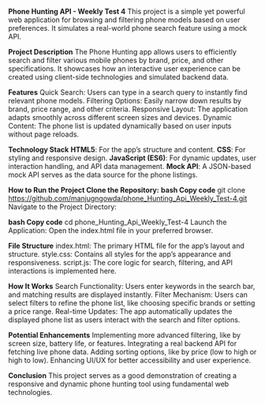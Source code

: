 **Phone Hunting API - Weekly Test 4**
This project is a simple yet powerful web application for browsing and filtering phone models based on user preferences. It simulates a real-world phone search feature using a mock API.

**Project Description**
The Phone Hunting app allows users to efficiently search and filter various mobile phones by brand, price, and other specifications. It showcases how an interactive user experience can be created using client-side technologies and simulated backend data.

**Features**
Quick Search: Users can type in a search query to instantly find relevant phone models.
Filtering Options: Easily narrow down results by brand, price range, and other criteria.
Responsive Layout: The application adapts smoothly across different screen sizes and devices.
Dynamic Content: The phone list is updated dynamically based on user inputs without page reloads.

**Technology Stack**
**HTML5**: For the app’s structure and content.
**CSS**: For styling and responsive design.
**JavaScript (ES6)**: For dynamic updates, user interaction handling, and API data management.
**Mock API**: A JSON-based mock API serves as the data source for the phone listings.

**How to Run the Project Clone the Repository:**
**bash Copy code**
git clone https://github.com/manjugngowda/phone_Hunting_Api_Weekly_Test-4.git
Navigate to the Project Directory:

**bash
Copy code**
cd phone_Hunting_Api_Weekly_Test-4
Launch the Application:
Open the index.html file in your preferred browser.

**File Structure**
index.html: The primary HTML file for the app’s layout and structure.
style.css: Contains all styles for the app’s appearance and responsiveness.
script.js: The core logic for search, filtering, and API interactions is implemented here.

**How It Works**
Search Functionality: Users enter keywords in the search bar, and matching results are displayed instantly.
Filter Mechanism: Users can select filters to refine the phone list, like choosing specific brands or setting a price range.
Real-time Updates: The app automatically updates the displayed phone list as users interact with the search and filter options.

**Potential Enhancements**
Implementing more advanced filtering, like by screen size, battery life, or features.
Integrating a real backend API for fetching live phone data.
Adding sorting options, like by price (low to high or high to low).
Enhancing UI/UX for better accessibility and user experience.

**Conclusion**
This project serves as a good demonstration of creating a responsive and dynamic phone hunting tool using fundamental web technologies.

